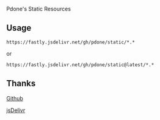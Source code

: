 Pdone's Static Resources

## Usage

	https://fastly.jsdelivr.net/gh/pdone/static/*.*
or

	https://fastly.jsdelivr.net/gh/pdone/static@latest/*.*
## Thanks
[Github](https://github.com/)

[jsDelivr](https://www.jsdelivr.com/)


